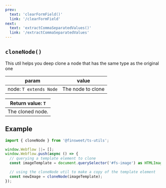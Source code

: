 ```yaml
---
prev: 
  text: 'clearFormField()'
  link: '/clearFormField'
next:
  text: 'extractCommaSeparatedValues()'
  link: '/extractCommaSeparatedValues'
---
```


## `cloneNode()`

This util helps you deep clone a node that has the same type as the original one

| param                  | value             |
| ---------------------- | ----------------- |
| node: `T extends Node` | The node to clone |

| Return value: `T` |
| ----------------- |
| The cloned node.  |

## Example

```ts
import { cloneNode } from '@finsweet/ts-utils';

window.Webflow ||= [];
window.Webflow.push(async () => {
  // querying a template element to clone
  const imageTemplate = document.querySelector('#fs-image') as HTMLImageElement;

  // using the cloneNode util to make a copy of the template element
  const newImage = cloneNode(imageTemplate);
});
```
